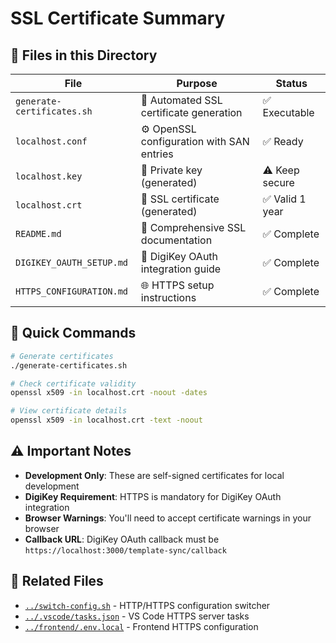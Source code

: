 # SSL Certificate Summary

## 📁 Files in this Directory

| File | Purpose | Status |
|------|---------|---------|
| `generate-certificates.sh` | 🔧 Automated SSL certificate generation | ✅ Executable |
| `localhost.conf` | ⚙️ OpenSSL configuration with SAN entries | ✅ Ready |
| `localhost.key` | 🔐 Private key (generated) | ⚠️ Keep secure |
| `localhost.crt` | 📜 SSL certificate (generated) | ✅ Valid 1 year |
| `README.md` | 📖 Comprehensive SSL documentation | ✅ Complete |
| `DIGIKEY_OAUTH_SETUP.md` | 🔌 DigiKey OAuth integration guide | ✅ Complete |
| `HTTPS_CONFIGURATION.md` | 🌐 HTTPS setup instructions | ✅ Complete |

## 🚀 Quick Commands

```bash
# Generate certificates
./generate-certificates.sh

# Check certificate validity
openssl x509 -in localhost.crt -noout -dates

# View certificate details
openssl x509 -in localhost.crt -text -noout
```

## ⚠️ Important Notes

- **Development Only**: These are self-signed certificates for local development
- **DigiKey Requirement**: HTTPS is mandatory for DigiKey OAuth integration
- **Browser Warnings**: You'll need to accept certificate warnings in your browser
- **Callback URL**: DigiKey OAuth callback must be `https://localhost:3000/template-sync/callback`

## 🔗 Related Files

- [`../switch-config.sh`](../switch-config.sh) - HTTP/HTTPS configuration switcher
- [`../.vscode/tasks.json`](../.vscode/tasks.json) - VS Code HTTPS server tasks
- [`../frontend/.env.local`](../frontend/.env.local) - Frontend HTTPS configuration